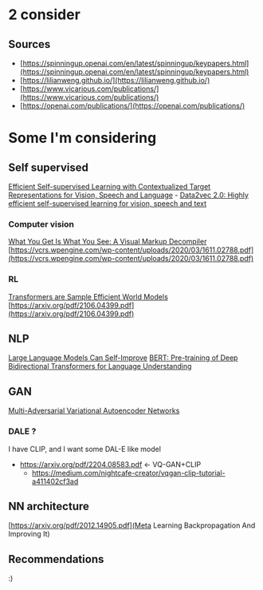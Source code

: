 # 2 consider

## Sources
- [https://spinningup.openai.com/en/latest/spinningup/keypapers.html](https://spinningup.openai.com/en/latest/spinningup/keypapers.html)
- [https://lilianweng.github.io/](https://lilianweng.github.io/)
- [https://www.vicarious.com/publications/](https://www.vicarious.com/publications/)
- [https://openai.com/publications/](https://openai.com/publications/)

# Some I'm considering

## Self supervised 
[Efficient Self-supervised Learning with Contextualized Target Representations for Vision, Speech and Language](https://arxiv.org/pdf/2212.07525.pdf)
    - [Data2vec 2.0: Highly efficient self-supervised learning for vision, speech and text ](https://ai.facebook.com/blog/ai-self-supervised-learning-data2vec/?utm_source=pocket_reader)

### Computer vision
[What You Get Is What You See: A Visual Markup Decompiler](https://arxiv.org/pdf/1609.04938v1.pdf)
[https://vcrs.wpengine.com/wp-content/uploads/2020/03/1611.02788.pdf](https://vcrs.wpengine.com/wp-content/uploads/2020/03/1611.02788.pdf)

### RL 
[Transformers are Sample Efficient World Models](https://arxiv.org/pdf/2209.00588.pdf)
[https://arxiv.org/pdf/2106.04399.pdf](https://arxiv.org/pdf/2106.04399.pdf)

## NLP 
[Large Language Models Can Self-Improve](https://arxiv.org/pdf/2210.11610.pdf)
[BERT: Pre-training of Deep Bidirectional Transformers for Language Understanding](https://arxiv.org/pdf/1810.04805.pdf)

## GAN
[Multi-Adversarial Variational Autoencoder Networks](https://arxiv.org/pdf/1906.06430.pdf)

### DALE ? 
I have CLIP, and I want some DAL-E like model
- https://arxiv.org/pdf/2204.08583.pdf <- VQ-GAN+CLIP
  - https://medium.com/nightcafe-creator/vqgan-clip-tutorial-a411402cf3ad

## NN architecture
[https://arxiv.org/pdf/2012.14905.pdf](Meta Learning Backpropagation And Improving It)

## Recommendations
:)
